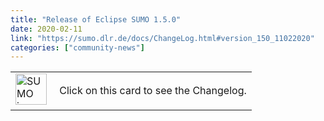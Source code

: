 ```yaml
---
title: "Release of Eclipse SUMO 1.5.0"
date: 2020-02-11
link: "https://sumo.dlr.de/docs/ChangeLog.html#version_150_11022020"
categories: ["community-news"]
---
```

<table><tr><td><img src="../../images/logo/sumo-release.png" width="50px" alt="SUMO icon" style="pointer-events:none;">&nbsp;</td>
			<td>Click on this card to see the Changelog.</td>
			</tr></table>
<!--more-->
